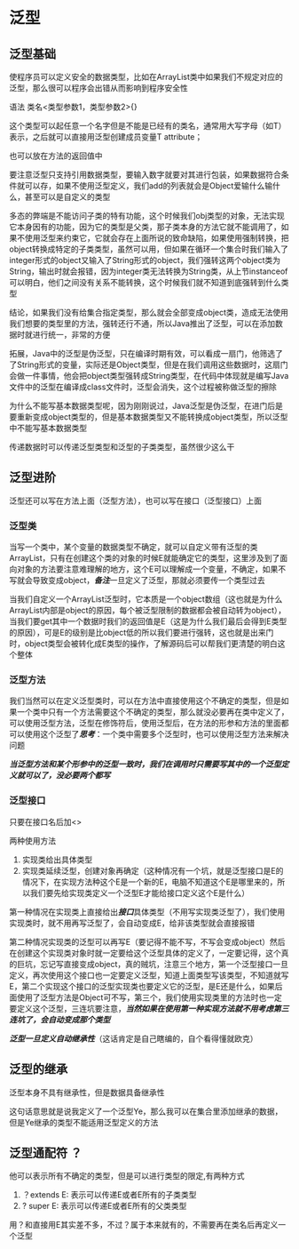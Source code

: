 # 泛型

## 泛型基础

使程序员可以定义安全的数据类型，比如在ArrayList类中如果我们不规定对应的泛型，那么很可以程序会出错从而影响到程序安全性

语法     类名<类型参数1，类型参数2>{}

这个类型可以起任意一个名字但是不能是已经有的类名，通常用大写字母（如T）表示，之后就可以直接用泛型创建成员变量T attribute；

也可以放在方法的返回值中

要注意泛型只支持引用数据类型，要输入数字就要对其进行包装，如果数据符合条件就可以存，如果不使用泛型定义，我们add的列表就会是Object爱输什么输什么，甚至可以是自定义的类型

多态的弊端是不能访问子类的特有功能，这个时候我们obj类型的对象，无法实现它本身因有的功能，因为它的类型是父类，那子类本身的方法它就不能调用了，如果不使用泛型来约束它，它就会存在上面所说的致命缺陷，如果使用强制转换，把object转换成特定的子类类型，虽然可以用，但如果在循环一个集合时我们输入了integer形式的object又输入了String形式的object，我们强转这两个object类为String，输出时就会报错，因为integer类无法转换为String类，从上节instanceof可以明白，他们之间没有关系不能转换，这个时候我们就不知道到底强转到什么类型

结论，如果我们没有给集合指定类型，那么就会全部变成object类，造成无法使用我们想要的类型里的方法，强转还行不通，所以Java推出了泛型，可以在添加数据时就进行统一，非常的方便

拓展，Java中的泛型是伪泛型，只在编译时期有效，可以看成一扇门，他筛选了了String形式的变量，实际还是Object类型，但是在我们调用这些数据时，这扇门会做一件事情，他会把object类型强转成String类型，在代码中体现就是编写Java文件中的泛型在编译成class文件时，泛型会消失，这个过程被称做泛型的擦除

为什么不能写基本数据类型呢，因为刚刚说过，Java泛型是伪泛型，在进门后是要重新变成object类型的，但是基本数据类型又不能转换成object类型，所以泛型中不能写基本数据类型

传递数据时可以传递泛型类型和泛型的子类类型，虽然很少这么干

## 泛型进阶

泛型还可以写在方法上面（泛型方法），也可以写在接口（泛型接口）上面

### 泛型类

当写一个类中，某个变量的数据类型不确定，就可以自定义带有泛型的类ArrayList<E>，只有在创建这个类的对象的时候E就能确定它的类型，这里涉及到了面向对象的方法要注意难理解的地方，这个E可以理解成一个变量，不确定，如果不写就会导致变成object，***备注***一旦定义了泛型，那就必须要传一个类型过去

当我们自定义一个ArrayList泛型时，它本质是一个object数组（这也就是为什么ArrayList内部是object的原因，每个被泛型限制的数据都会被自动转为object），当我们要get其中一个数据时我们的返回值是E（这是为什么我们最后会得到E类型的原因），可是E的级别是比object低的所以我们要进行强转，这也就是出来门时，object类型会被转化成E类型的操作，了解源码后可以帮我们更清楚的明白这个整体

### 泛型方法

我们当然可以在定义泛型类时，可以在方法中直接使用这个不确定的类型，但是如果一个类中只有一个方法需要这个不确定的类型，那么就没必要再在类中定义了，可以使用泛型方法，泛型在修饰符后，使用泛型后，在方法的形参和方法的里面都可以使用这个泛型了***思考***：一个类中需要多个泛型时，也可以使用泛型方法来解决问题

***当泛型方法和某个形参中的泛型一致时，我们在调用时只需要写其中的一个泛型定义就可以了，没必要两个都写***

### 泛型接口

只要在接口名后加<>

两种使用方法

1. 实现类给出具体类型
2. 实现类延续泛型，创建对象再确定（这种情况有一个坑，就是泛型接口是E的情况下，在实现方法种这个E是一个新的E，电脑不知道这个E是哪里来的，所以我们要先给实现类定义一个泛型E才能给接口定义这个E是什么）

第一种情况在实现类上直接给出***接口***具体类型（不用写实现类泛型了），我们使用实现类时，就不用再写泛型了，会自动变成E，给非该类型就会直接报错

第二种情况实现类的泛型可以再写E（要记得不能不写，不写会变成object）然后在创建这个实现类对象时就一定要给这个泛型具体的定义了，一定要记得，这个真的巨坑，忘记写直接变成object，真的贼坑，注意三个地方，第一个泛型接口一旦定义，再次使用这个接口也一定要定义泛型，知道上面类型写该类型，不知道就写E，第二个实现这个接口的泛型实现类也要定义它的泛型，是E还是什么，如果后面使用了泛型方法是Object可不写，第三个，我们使用实现类里的方法时也一定要定义这个泛型，三连坑要注意，***当然如果在使用第一种实现方法就不用考虑第三连坑了，会自动变成那个类型***

***泛型一旦定义自动继承性***（这话肯定是自己瞎编的，自个看得懂就欧克）



## 泛型的继承

泛型本身不具有继承性，但是数据具备继承性

这句话意思就是说我定义了一个泛型Ye，那么我可以在集合里添加继承的数据，但是Ye继承的类型不能适用泛型定义的方法

## 泛型通配符 ？

他可以表示所有不确定的类型，但是可以进行类型的限定,有两种方式

1. ？extends E:  表示可以传递E或者E所有的子类类型
2. ? super E:  表示可以传递E或者E所有的父类类型

用？和直接用E其实差不多，不过？属于本来就有的，不需要再在类名后再定义一个泛型



